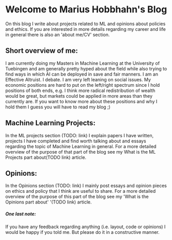 # Welcome to Marius Hobbhahn's Blog

On this blog I write about projects related to ML and opinions about policies and ethics. If you are interested in more details regarding my career and life in general there is also an 'about me/CV' section. 

## Short overview of me: 
I am currently doing my Masters in Machine Learning at the University of Tuebingen and am generally pretty hyped about the field while also trying to find ways in which AI can be deployed in save and fair manners. I am an Effective Altruist. I debate. I am very left leaning on social issues. My economic positions are hard to put on the left/right spectrum since I hold positions of both ends, e.g. I think more radical redistribution of wealth would be great, but markets could be applied in more areas than they currently are. If you want to know more about these positions and why I hold them I guess you will have to read my blog ;)

## Machine Learning Projects: 
In the ML projects section (TODO: link) I explain papers I have written, projects I have completed and find worth talking about and essays regarding the topic of Machine Learning in general. For a more detailed overview of the purpose of that part of the blog see my What is the ML Projects part about(TODO link) article.

## Opinions:
In the Opinions section (TODO: link) I mainly post essays and opinion pieces on ethics and policy that I think are useful to share. For a more detailed overview of the purpose of this part of the blog see my 'What is the Opinions part about' '(TODO link) article.

##### One last note:
If you have any feedback regarding anything (i.e. layout, code or opinions) I would be happy if you told me. But please do it in a constructive manner. 

